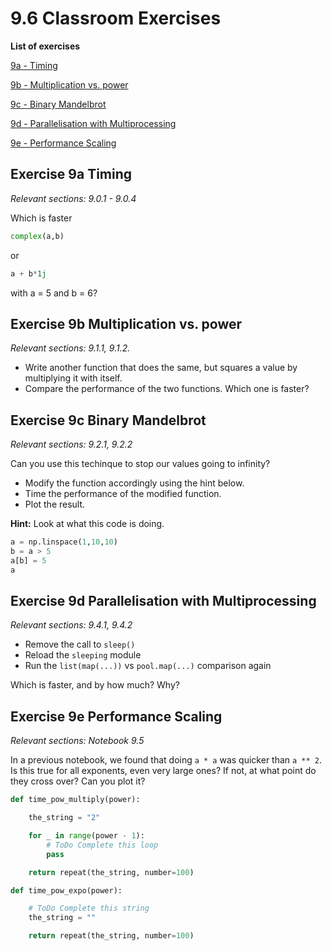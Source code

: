 # 9.6 Classroom Exercises

**List of exercises**


[9a - Timing](#Exercise-9a-Timing) 

[9b -  Multiplication vs. power](#Exercise-9b-Multiplication-vs.-power) 

[9c - Binary Mandelbrot](#Exercise-9c-Binary-Mandelbrot) 

[9d - Parallelisation with Multiprocessing](#Exercise-9d-Parallelisation-with-Multiprocessing)

[9e - Performance Scaling](#Exercise-9e-Performance-Scaling)

## Exercise 9a Timing

*Relevant sections: 9.0.1 - 9.0.4*

Which is faster

```python
complex(a,b)
```

or 

```python
a + b*1j
```
with a = 5 and b = 6?

## Exercise 9b Multiplication vs. power

*Relevant sections: 9.1.1, 9.1.2.*

- Write another function that does the same, but squares a value by multiplying it with itself.
- Compare the performance of the two functions. Which one is faster?

## Exercise 9c Binary Mandelbrot

*Relevant sections: 9.2.1, 9.2.2*

Can you use this techinque to stop our values going to infinity? 
- Modify the function accordingly using the hint below.
- Time the performance of the modified function.
- Plot the result.

**Hint:** Look at what this code is doing.
```python
a = np.linspace(1,10,10)
b = a > 5
a[b] = 5
a
```

## Exercise 9d Parallelisation with Multiprocessing

*Relevant sections: 9.4.1, 9.4.2*

- Remove the call to `sleep()`
- Reload the `sleeping` module 
- Run the `list(map(...))` vs `pool.map(...)` comparison again

Which is faster, and by how much? Why?

## Exercise 9e Performance Scaling

*Relevant sections: Notebook 9.5*

In a previous notebook, we found that doing `a * a` was quicker than `a ** 2`. Is this true for all exponents, even very large ones?
If not, at what point do they cross over?
Can you plot it?


```python
def time_pow_multiply(power):

    the_string = "2"

    for _ in range(power - 1):
        # ToDo Complete this loop
        pass

    return repeat(the_string, number=100)
```


```python
def time_pow_expo(power):

    # ToDo Complete this string
    the_string = ""

    return repeat(the_string, number=100)
```
